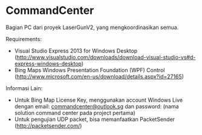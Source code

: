 CommandCenter
=============

Bagian PC dari proyek LaserGunV2, yang mengkoordinasikan semua.

Requirements:

* Visual Studio Express 2013 for Windows Desktop (http://www.visualstudio.com/downloads/download-visual-studio-vs#d-express-windows-desktop)
* Bing Maps Windows Presentation Foundation (WPF) Control (http://www.microsoft.com/en-us/download/details.aspx?id=27165)

Informasi Lain:
* Untuk Bing Map License Key, menggunakan account Windows Live dengan email: commandcenter@outlook.sg dan password: (nama solution command center pada project pertama)
* Untuk pengujian UDP packet, bisa memanfaatkan PacketSender (http://packetsender.com/)